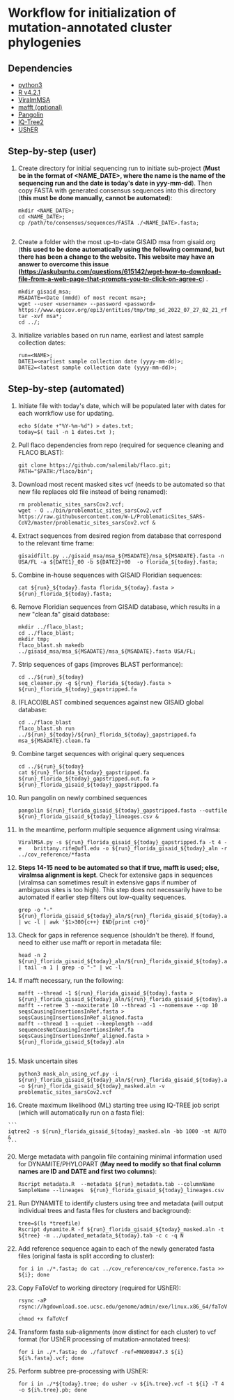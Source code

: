 # Workflow for initialization of mutation-annotated cluster phylogenies

## Dependencies
* [python3](https://www.python.org)
* [R v4.2.1](https://cloud.r-project.org/)
* [ViralmMSA](https://github.com/niemasd/ViralMSA)
* [mafft (optional)](https://mafft.cbrc.jp/alignment/software/)
* [Pangolin](https://cov-lineages.org/resources/pangolin/installation.html)
* [IQ-Tree2](https://apolo-docs.readthedocs.io/en/latest/software/applications/iqtree/2.1.2/index.html)
* [UShER](https://usher-wiki.readthedocs.io/en/latest/Installation.html)

## Step-by-step (user)


1. Create directory for initial sequencing run to initiate sub-project (**Must be in the format of <NAME_DATE>, where the name is the name of the sequencing run and the date is today's date in yyy-mm-dd**). Then copy FASTA with generated consensus sequences into this directory (**this must be done manually, cannot be automated**):
	
	```	
	mkdir <NAME_DATE>;
	cd <NAME_DATE>;
	cp /path/to/consensus/sequences/FASTA ./<NAME_DATE>.fasta;
	 
	```
	
2. Create a folder with the most up-to-date GISAID msa from gisaid.org (**this used to be done automatically using the following command, but there has been a change to the website. This website may have an answer to overcome this issue (https://askubuntu.com/questions/615142/wget-how-to-download-file-from-a-web-page-that-prompts-you-to-click-on-agree-c**) .

	```
	mkdir gisaid_msa;
	MSADATE=<Date (mmdd) of most recent msa>;
	wget --user <username> --password <password> https://www.epicov.org/epi3/entities/tmp/tmp_sd_2022_07_27_02_21_rfmbn1_2rih773b9433/msa_${MSADATE}.tar.xz;
	tar -xvf msa*;
	cd ../;
	```

3. Initialize variables based on run name, earliest and latest sample collection dates:

	```
	run=<NAME>;
	DATE1=<earliest sample collection date (yyyy-mm-dd)>;
	DATE2=<latest sample collection date (yyyy-mm-dd)>;
	```
	

## Step-by-step (automated)
	
1. Initiate file with today's date, which will be populated later with dates for each worrkflow use for updating.

	```
	echo $(date +"%Y-%m-%d") > dates.txt;
	today=$( tail -n 1 dates.txt );
	```


2. Pull flaco dependencies from repo (required for sequence cleaning and FLACO BLAST):

	```
	git clone https://github.com/salemilab/flaco.git;
	PATH="$PATH:/flaco/bin";
	```
	
3. Download most recent masked sites vcf (needs to be automated so that new file replaces old file instead of being renamed):

	```
	rm problematic_sites_sarsCov2.vcf;
	wget - O ../bin/problematic_sites_sarsCov2.vcf https://raw.githubusercontent.com/W-L/ProblematicSites_SARS-CoV2/master/problematic_sites_sarsCov2.vcf &
	```


4. Extract sequences from desired region from database that correspond to the relevant time frame:

	```
	gisaidfilt.py ../gisaid_msa/msa_${MSADATE}/msa_${MSADATE}.fasta -n USA/FL -a ${DATE1}_00 -b ${DATE2}+00  -o florida_${today}.fasta;
	```

5. Combine in-house sequences with GISAID Floridian sequences:
	
	```
	cat ${run}_${today}.fasta florida_${today}.fasta > ${run}_florida_${today}.fasta;
	```

6. Remove Floridian sequences from GISAID database, which results in a new "clean.fa" gisaid database:	
 
	```
	mkdir ../flaco_blast;
	cd ../flaco_blast;
	mkdir tmp;
	flaco_blast.sh makedb ../gisaid_msa/msa_${MSADATE}/msa_${MSADATE}.fasta USA/FL;
	```
	
7. Strip sequences of gaps (improves BLAST performance):

	```
	cd ../${run}_${today}
	seq_cleaner.py -g ${run}_florida_${today}.fasta > ${run}_florida_${today}_gapstripped.fa
	```

10. (FLACO)BLAST combined sequences against new GISAID global database:
	
	```
	cd ../flaco_blast
	flaco_blast.sh run ../${run}_${today}/${run}_florida_${today}_gapstripped.fa msa_${MSADATE}.clean.fa
	```

11. Combine target sequences with original query sequences
	
	```
	cd ../${run}_${today}
	cat ${run}_florida_${today}_gapstripped.fa ${run}_florida_${today}_gapstripped.out.fa > ${run}_florida_gisaid_${today}_gapstripped.fa
	```
	
12. Run pangolin on newly combined sequences
	
	```
	pangolin ${run}_florida_gisaid_${today}_gapstripped.fasta --outfile ${run}_florida_gisaid_${today}_lineages.csv &	
	```
	
13. In the meantime, perform multiple sequence alignment using viralmsa:

	```
	ViralMSA.py -s ${run}_florida_gisaid_${today}_gapstripped.fa -t 4 -e 	brittany.rife@ufl.edu -o ${run}_florida_gisaid_${today}_aln -r ../cov_reference/*fasta
	```
	

14. **Steps 14-15 need to be automated so that if true, mafft is used; else, viralmsa alignment is kept**. Check for extensive gaps in sequences (viralmsa can sometimes result in extensive gaps if number of ambiguous sites is too high). This step does not necessarily have to be automated if earlier step filters out low-quality sequences.
	
	```
	grep -o "-" ${run}_florida_gisaid_${today}_aln/${run}_florida_gisaid_${today}.aln | wc -l | awk '$1>300{c++} END{print c+0}'
	```

15. Check for gaps in reference sequence (shouldn't be there). If found, need to either use mafft or report in metadata file:
	
	```
	head -n 2 ${run}_florida_gisaid_${today}_aln/${run}_florida_gisaid_${today}.aln | tail -n 1 | grep -o "-" | wc -l
	```
	
16. If mafft necessary, run the following:
	
	```
	mafft --thread -1 ${run}_florida_gisaid_${today}.fasta > ${run}_florida_gisaid_${today}_aln/${run}_florida_gisaid_${today}.aln	mafft --retree 3 --maxiterate 10 --thread -1 --nomemsave --op 10 seqsCausingInsertionsInRef.fasta > seqsCausingInsertionsInRef_aligned.fasta
	mafft --thread 1 --quiet --keeplength --add sequencesNotCausingInsertionsInRef.fa seqsCausingInsertionsInRef_aligned.fasta > ${run}_florida_gisaid_${today}.aln
	```

	```

17. Mask uncertain sites

	```
	python3 mask_aln_using_vcf.py -i ${run}_florida_gisaid_${today}_aln/${run}_florida_gisaid_${today}.aln -o ${run}_florida_gisaid_${today}_masked.aln -v problematic_sites_sarsCov2.vcf
	```
		
19.  Create maximum likelihood (ML) starting tree using IQ-TREE job script (which will automatically run on a fasta file):
	
	```
	iqtree2 -s ${run}_florida_gisaid_${today}_masked.aln -bb 1000 -nt AUTO &
	```
	
	
20. Merge metadata with pangolin file containing minimal information used for DYNAMITE/PHYLOPART (**May need to modify so that final column names are ID and DATE and first two columns**):
	
	```
	Rscript metadata.R  --metadata ${run}_metadata.tab --columnName SampleName --lineages  ${run}_florida_gisaid_${today}_lineages.csv
	```

21. Run DYNAMITE to identify clusters using tree and metadata (will output individual trees and fasta files for clusters and background):
	
	```
	tree=$(ls *treefile)
	Rscript dynamite.R -f ${run}_florida_gisaid_${today}_masked.aln -t ${tree} -m ../updated_metadata_${today}.tab -c c -q N 
	```
22. Add reference sequence again to each of the newly generated fasta files (original fasta is split according to cluster):
	
	```
	for i in ./*.fasta; do cat ../cov_reference/cov_reference.fasta >> ${i}; done
	```
	
23. Copy FaToVcf to working directory (required for UShER):
		
	```
	rsync -aP rsync://hgdownload.soe.ucsc.edu/genome/admin/exe/linux.x86_64/faToVcf .
	chmod +x faToVcf
	```
				
24. Transform fasta sub-alignments (now distinct for each cluster) to vcf format (for UShER processing of mutation-annotated trees):
	
	```
	for i in ./*.fasta; do ./faToVcf -ref=MN908947.3 ${i} ${i%.fasta}.vcf; done
	```
	
25. Perform subtree pre-processing with UShER: 
	
	```
	for i in ./*${today}.tree; do usher -v ${i%.tree}.vcf -t ${i} -T 4 -o ${i%.tree}.pb; done
	```

